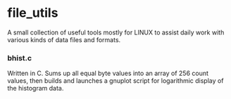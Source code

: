 # file_utils

A small collection of useful tools mostly for LINUX to assist daily work with various kinds of data files and formats.

### bhist.c
Written in C.
Sums up all equal byte values into an array of 256 count values, then builds and launches a gnuplot script for logarithmic display of the histogram data.
